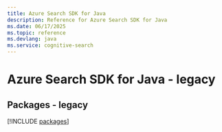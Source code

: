 ```yaml
---
title: Azure Search SDK for Java
description: Reference for Azure Search SDK for Java
ms.date: 06/17/2025
ms.topic: reference
ms.devlang: java
ms.service: cognitive-search
---
```

# Azure Search SDK for Java - legacy
## Packages - legacy
[!INCLUDE [packages](search-index.md)]
